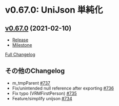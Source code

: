 # v0.67.0: UniJson 単純化

## [v0.67.0](https://github.com/vrm-c/UniVRM/tree/v0.67.0) (2021-02-10)

* [Release](https://github.com/vrm-c/UniVRM/releases/tag/v0.67.0)
* [Milestone](https://github.com/vrm-c/UniVRM/milestone/27?closed=1)

[Full Changelog](https://github.com/vrm-c/UniVRM/compare/v0.66.0...v0.67.0)

## その他のChangelog

- m\_tmpParent [\#737](https://github.com/vrm-c/UniVRM/pull/737)
- Fix/unintended null reference after exporting [\#736](https://github.com/vrm-c/UniVRM/pull/736)
- Fix typo \(VRMFirstPerson\) [\#735](https://github.com/vrm-c/UniVRM/pull/735)
- Feature/simplify unijson [\#734](https://github.com/vrm-c/UniVRM/pull/734)
